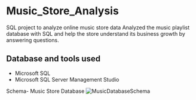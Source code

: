 # Music_Store_Analysis
SQL project to analyze online music store data
Analyzed the music playlist database with SQL and help the store understand its business growth by answering questions.

## Database and tools used
* Microsoft SQL
* Microsoft SQL Server Management Studio

Schema- Music Store Database
![MusicDatabaseSchema](https://github.com/priyanka31-12/Music_Store_Analysis/assets/76279662/410d54a9-da4e-4930-8a80-e21a2bdd3a29)
